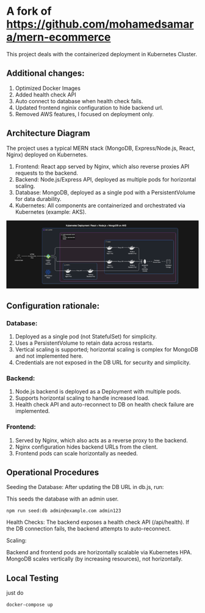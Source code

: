# A fork of https://github.com/mohamedsamara/mern-ecommerce

This project deals with the containerized deployment in Kubernetes Cluster. 

## Additional changes: 

1. Optimized Docker Images
2. Added health check API
3. Auto connect to database when health check fails.
4. Updated frontend nginix configuration to hide backend url.
5. Removed AWS features, I focused on deployment only.

## Architecture Diagram

The project uses a typical MERN stack (MongoDB, Express/Node.js, React, Nginx) deployed on Kubernetes.

1. Frontend: React app served by Nginx, which also reverse proxies API requests to the backend.
2. Backend: Node.js/Express API, deployed as multiple pods for horizontal scaling.
3. Database: MongoDB, deployed as a single pod with a PersistentVolume for data durability.
4. Kubernetes: All components are containerized and orchestrated via Kubernetes (example: AKS).

![alt text](image-1.png)

## Configuration rationale:

### Database: 

1. Deployed as a single pod (not StatefulSet) for simplicity.
2. Uses a PersistentVolume to retain data across restarts.
3. Vertical scaling is supported; horizontal scaling is complex for MongoDB and not implemented here.
4. Credentials are not exposed in the DB URL for security and simplicity.

### Backend:

1. Node.js backend is deployed as a Deployment with multiple pods.
2. Supports horizontal scaling to handle increased load.
3. Health check API and auto-reconnect to DB on health check failure are implemented.

### Frontend: 

1. Served by Nginx, which also acts as a reverse proxy to the backend.
2. Nginx configuration hides backend URLs from the client.
3. Frontend pods can scale horizontally as needed.

## Operational Procedures

Seeding the Database:
After updating the DB URL in db.js, run:

This seeds the database with an admin user.

```
npm run seed:db admin@example.com admin123
```

Health Checks:
The backend exposes a health check API (/api/health). If the DB connection fails, the backend attempts to auto-reconnect.

Scaling:

Backend and frontend pods are horizontally scalable via Kubernetes HPA.
MongoDB scales vertically (by increasing resources), not horizontally.

## Local Testing

just do 

```
docker-compose up
```